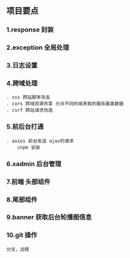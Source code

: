 ## 项目要点
### 1.response 封装
### 2.exception 全局处理
### 3.日志设置
### 4.跨域处理
    . xss 跨站脚本攻击
    . cors 跨域资源共享 允许不同的域来我的服务器拿数据
    . csrf 跨站请求伪造
### 5.前后台打通
    . axios 前台发送 ajax的请求 
        cnpm 安装
### 6.xadmin 后台管理
### 7.前端 头部组件
### 8.尾部组件
### 9.banner 获取后台轮播图信息
### 10.git 操作 
    分支，远程
